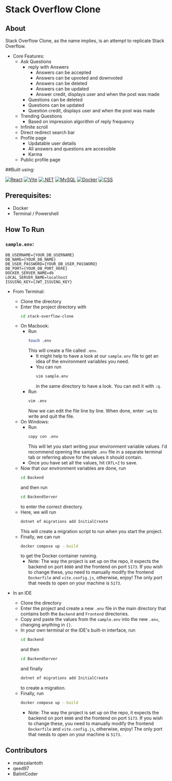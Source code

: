 # Stack Overflow Clone

## About
Stack Overflow Clone, as the name implies, is an attempt to replicate Stack Overflow.
- Core Features:
  - Ask Questions
    - reply with Answers
      - Answers can be accepted
      - Answers can be upvoted and downvoted
      - Answers can be deleted
      - Answers can be updated
      - Answer credit, displays user and when the post was made
    - Questions can be deleted
    - Questions can be updated
    - Question credit, displays user and when the post was made
  - Trending Questions
    - Based on impression algorithm of reply frequency
  - Infinite scroll
  - Direct redirect search bar
  - Profile page
    - Updatable user details
    - All answers and questions are accessible
    - Karma
  - Public profile page

##Built using:
<p align="left">
  <a href="https://react.dev/" target="_blank"><img src="https://img.shields.io/badge/React-61DAFB?style=for-the-badge&logo=react&logoColor=white" alt="React"/></a>
  <a href="https://vitejs.dev/" target="_blank"><img src="https://img.shields.io/badge/Vite-646CFF?style=for-the-badge&logo=vite&logoColor=white" alt="Vite"/></a>
  <a href="https://dotnet.microsoft.com/en-us/" target="_blank"><img src="https://img.shields.io/badge/.NET-512BD4?style=for-the-badge&logo=dotnet&logoColor=white" alt=".NET"/></a>
  <a href="https://www.mysql.com/" target="_blank"><img src="https://img.shields.io/badge/MySQL-4479A1?style=for-the-badge&logo=mysql&logoColor=white" alt="MySQL"/></a>
  <a href="https://www.docker.com/" target="_blank"><img src="https://img.shields.io/badge/Docker-2496ED?style=for-the-badge&logo=docker&logoColor=white" alt="Docker"/></a>
  <a href="https://developer.mozilla.org/en-US/docs/Web/CSS" target="_blank"><img src="https://img.shields.io/badge/CSS-1572B6?style=for-the-badge&logo=css3&logoColor=white" alt="CSS"/></a>
</p>


## Prerequisites: 
- Docker
- Terminal / Powershell

## How To Run

### `sample.env`: 
```
DB_USERNAME={YOUR_DB_USERNAME}
DB_NAME={YOUR_DB_NAME}
DB_USER_PASSWORD={YOUR_DB_USER_PASSWORD}
DB_PORT={YOUR_DB_PORT_HERE}
DOCKER_SERVER_NAME=db
LOCAL_SERVER_NAME=localhost
ISSUING_KEY={JWT_ISSUING_KEY}
```

- From Terminal:
  - Clone the directory
  - Enter the project directory with 
    ```bash
    cd stack-overflow-clone
    ```
  - On Macbook:
    - Run 
      ```bash
      touch .env
      ``` 
      This will create a file called `.env`.
      - It might help to have a look at our `sample.env` file to get an idea of the environment variables you need.
      - You can run 
        ```bash
        vim sample.env
        ``` 
        in the same directory to have a look. You can exit it with `:q`.
    - Run 
      ```bash
      vim .env
      ``` 
      Now we can edit the file line by line. When done, enter `:wq` to write and quit the file.
  - On Windows:
    - Run 
      ```bash
      copy con .env
      ``` 
      This will let you start writing your environment variable values. I'd recommend opening the sample `.env` file in a separate terminal tab or referring above for the values it should contain.
    - Once you have set all the values, hit `CRTL+Z` to save.
  - Now that our environment variables are done, run 
    ```bash
    cd Backend
    ``` 
    and then run 
    ```bash
    cd BackendServer
    ``` 
    to enter the correct directory.
  - Here, we will run 
    ```bash
    dotnet ef migrations add InitialCreate
    ``` 
    This will create a migration script to run when you start the project.
  - Finally, we can run 
    ```bash
    docker compose up --build
    ``` 
    to get the Docker container running.
    - Note: The way the project is set up on the repo, it expects the backend on port `8080` and the frontend on port `5173`. If you wish to change these, you need to manually modify the frontend `Dockerfile` and `vite.config.js`, otherwise, enjoy! The only port that needs to open on your machine is `5173`.

- In an IDE
  - Clone the directory
  - Enter the project and create a new `.env` file in the main directory that contains both the `Backend` and `Frontend` directories.
  - Copy and paste the values from the `sample.env` into the new `.env`, changing anything in `{}`.
  - In your own terminal or the IDE's built-in interface, run 
    ```bash
    cd Backend
    ``` 
    and then 
    ```bash
    cd BackendServer
    ``` 
    and finally 
    ```bash
    dotnet ef migrations add InitialCreate
    ``` 
    to create a migration.
  - Finally, run 
    ```bash
    docker compose up --build
    ```
    - Note: The way the project is set up on the repo, it expects the backend on port `8080` and the frontend on port `5173`. If you wish to change these, you need to manually modify the frontend `Dockerfile` and `vite.config.js`, otherwise, enjoy! The only port that needs to open on your machine is `5173`.

## Contributors
- matezalantoth
- qeed97
- BalintCoder
